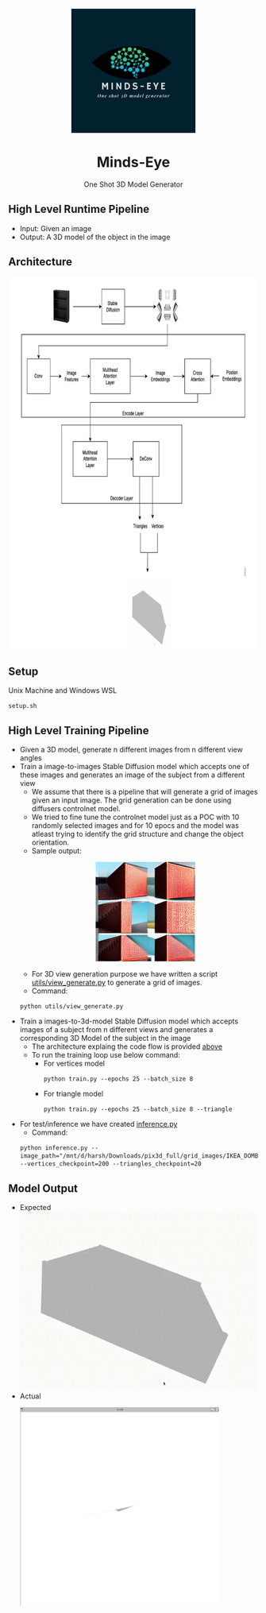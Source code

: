 <p align="center">
  <a href="https://github.com/harsh-seth/minds-eye/tree/main">
    <img src="./assets/MINDS-EYE.png" alt="Logo" width="250" height="250">
  </a>
</p>

# <center> Minds-Eye </center>
<center> One Shot 3D Model Generator </center>

## High Level Runtime Pipeline
- Input: Given an image
- Output: A 3D model of the object in the image

## Architecture
<p align="center">
    <a href="https://github.com/harsh-seth/minds-eye/tree/main">
        <img src="./assets/Architecture_diagram.png" alt="architecture" width="1000" height="750">
    </a>
</p>


## Setup
Unix Machine and Windows WSL
```
setup.sh
```

## High Level Training Pipeline
- Given a 3D model, generate n different images from n different view angles
- Train a image-to-images Stable Diffusion model which accepts one of these images and generates an image of the subject from a different view
    - We assume that there is a pipeline that will generate a grid of images given an input image. The grid generation can be done using diffusers controlnet model.
    - We tried to fine tune the controlnet model just as a POC with 10 randomly selected images and for 10 epocs and the model was atleast trying to identify the grid structure and change the object orientation.
    - Sample output:
        <p align="center">
            <a href="https://github.com/harsh-seth/minds-eye/tree/main">
        <img src="./assets/sample_diffusion_output.png" alt="controlnet_sample_output" width="200" height="200">
            </a>
        </p>
    - For 3D view generation purpose we have written a script [utils/view_generate.py](./utils/view_generator.py) to generate a grid of images.
    - Command: 
    ```
    python utils/view_generate.py
    ```
- Train a images-to-3d-model Stable Diffusion model which accepts images of a subject from n different views and generates a corresponding 3D Model of the subject in the image
    - The architecture explaing the code flow is provided [above](#architecture)
    - To run the training loop use below command:
      - For vertices model
        ```
        python train.py --epochs 25 --batch_size 8 
        ```
      - For triangle model
        ```
        python train.py --epochs 25 --batch_size 8 --triangle 
        ```
- For test/inference we have created [inference.py](inference.py)
    - Command:
    ```
    python inference.py --image_path="/mnt/d/harsh/Downloads/pix3d_full/grid_images/IKEA_DOMBAS_grid.png" --vertices_checkpoint=200 --triangles_checkpoint=20
    ```

## Model Output
- Expected <br/>
    ![expected_outtput](./assets/expected_output.gif)
- Actual <br/>
    <p>
        <a href="https://github.com/harsh-seth/minds-eye/tree/main">
            <img src="./assets/actual_output.jpeg" alt="actual_output" width="400" height="400">
        </a>
    </p>
